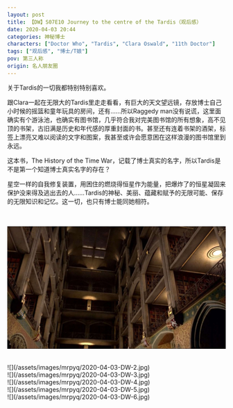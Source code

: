 ```yaml
---
layout: post
title: 【DW】S07E10 Journey to the centre of the Tardis（观后感）
date: 2020-04-03 20:44
categories: 神秘博士
characters: ["Doctor Who", "Tardis", "Clara Oswald", "11th Doctor"]
tags: ["观后感", "博士/T娘"]
pov: 第三人称
origin: 名人朋友圈
---
```


关于Tardis的一切我都特别特别喜欢。

跟Clara一起在无限大的Tardis里走走看看，有巨大的天文望远镜，存放博士自己小时候的摇篮和童年玩具的房间，还有……所以Raggedy man没有说谎，这里面确实有个游泳池，也确实有图书馆，几乎符合我对完美图书馆的所有想象，高不见顶的书架，古旧满是历史和年代感的厚重封面的书。甚至还有连着书架的酒架，标签上漂亮又难以阅读的文字和图案，我甚至或许会愿意困在这样浪漫的图书馆里到永远。

这本书，The History of the Time War，记载了博士真实的名字，所以Tardis是不是第一个知道博士真实名字的存在？

星空一样的自我修复装置，用困住的燃烧得恒星作为能量，把爆炸了的恒星凝固来保护没来得及逃出去的人……Tardis的神秘、美丽、蕴藏和赋予的无限可能、保存的无限知识和记忆。这一切，也只有博士能同她相符。

<br><br>
![](/assets/images/mrpyq/2020-04-03-DW-1.jpg)

<br>
![](/assets/images/mrpyq/2020-04-03-DW-2.jpg)

<br>
![](/assets/images/mrpyq/2020-04-03-DW-3.jpg)

<br>
![](/assets/images/mrpyq/2020-04-03-DW-4.jpg)

<br>
![](/assets/images/mrpyq/2020-04-03-DW-5.jpg)

<br>
![](/assets/images/mrpyq/2020-04-03-DW-6.jpg)

